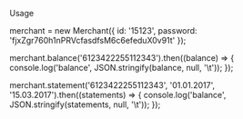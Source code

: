 Usage

merchant = new Merchant({
    id: '15123',
    password: 'fjxZgr760h1nPRVcfasdfsM6c6efeduX0v91t'
});

merchant.balance('6123422255112343').then((balance) => {
    console.log('balance', JSON.stringify(balance, null, '\t'));
});

merchant.statement('6123422255112343', '01.01.2017', '15.03.2017').then((statements) => {
    console.log('balance', JSON.stringify(statements, null, '\t'));
});